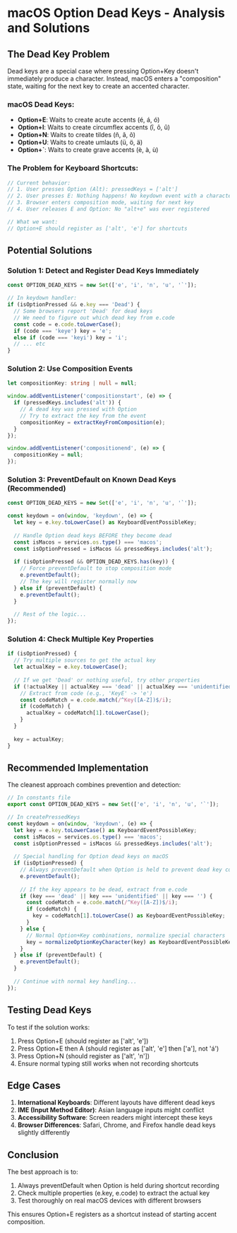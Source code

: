 # macOS Option Dead Keys - Analysis and Solutions

## The Dead Key Problem

Dead keys are a special case where pressing Option+Key doesn't immediately produce a character. Instead, macOS enters a "composition" state, waiting for the next key to create an accented character.

### macOS Dead Keys:
- **Option+E**: Waits to create acute accents (é, á, ó)
- **Option+I**: Waits to create circumflex accents (î, ô, û)
- **Option+N**: Waits to create tildes (ñ, ã, õ)
- **Option+U**: Waits to create umlauts (ü, ö, ä)
- **Option+`**: Waits to create grave accents (è, à, ù)

### The Problem for Keyboard Shortcuts:

```javascript
// Current behavior:
// 1. User presses Option (Alt): pressedKeys = ['alt']
// 2. User presses E: Nothing happens! No keydown event with a character
// 3. Browser enters composition mode, waiting for next key
// 4. User releases E and Option: No "alt+e" was ever registered

// What we want:
// Option+E should register as ['alt', 'e'] for shortcuts
```

## Potential Solutions

### Solution 1: Detect and Register Dead Keys Immediately

```typescript
const OPTION_DEAD_KEYS = new Set(['e', 'i', 'n', 'u', '`']);

// In keydown handler:
if (isOptionPressed && e.key === 'Dead') {
  // Some browsers report 'Dead' for dead keys
  // We need to figure out which dead key from e.code
  const code = e.code.toLowerCase();
  if (code === 'keye') key = 'e';
  else if (code === 'keyi') key = 'i';
  // ... etc
}
```

### Solution 2: Use Composition Events

```typescript
let compositionKey: string | null = null;

window.addEventListener('compositionstart', (e) => {
  if (pressedKeys.includes('alt')) {
    // A dead key was pressed with Option
    // Try to extract the key from the event
    compositionKey = extractKeyFromComposition(e);
  }
});

window.addEventListener('compositionend', (e) => {
  compositionKey = null;
});
```

### Solution 3: PreventDefault on Known Dead Keys (Recommended)

```typescript
const OPTION_DEAD_KEYS = new Set(['e', 'i', 'n', 'u', '`']);

const keydown = on(window, 'keydown', (e) => {
  let key = e.key.toLowerCase() as KeyboardEventPossibleKey;
  
  // Handle Option dead keys BEFORE they become dead
  const isMacos = services.os.type() === 'macos';
  const isOptionPressed = isMacos && pressedKeys.includes('alt');
  
  if (isOptionPressed && OPTION_DEAD_KEYS.has(key)) {
    // Force preventDefault to stop composition mode
    e.preventDefault();
    // The key will register normally now
  } else if (preventDefault) {
    e.preventDefault();
  }
  
  // Rest of the logic...
});
```

### Solution 4: Check Multiple Key Properties

```typescript
if (isOptionPressed) {
  // Try multiple sources to get the actual key
  let actualKey = e.key.toLowerCase();
  
  // If we get 'Dead' or nothing useful, try other properties
  if (!actualKey || actualKey === 'dead' || actualKey === 'unidentified') {
    // Extract from code (e.g., 'KeyE' -> 'e')
    const codeMatch = e.code.match(/^Key([A-Z])$/i);
    if (codeMatch) {
      actualKey = codeMatch[1].toLowerCase();
    }
  }
  
  key = actualKey;
}
```

## Recommended Implementation

The cleanest approach combines prevention and detection:

```typescript
// In constants file
export const OPTION_DEAD_KEYS = new Set(['e', 'i', 'n', 'u', '`']);

// In createPressedKeys
const keydown = on(window, 'keydown', (e) => {
  let key = e.key.toLowerCase() as KeyboardEventPossibleKey;
  const isMacos = services.os.type() === 'macos';
  const isOptionPressed = isMacos && pressedKeys.includes('alt');
  
  // Special handling for Option dead keys on macOS
  if (isOptionPressed) {
    // Always preventDefault when Option is held to prevent dead key composition
    e.preventDefault();
    
    // If the key appears to be dead, extract from e.code
    if (key === 'dead' || key === 'unidentified' || key === '') {
      const codeMatch = e.code.match(/^Key([A-Z])$/i);
      if (codeMatch) {
        key = codeMatch[1].toLowerCase() as KeyboardEventPossibleKey;
      }
    } else {
      // Normal Option+Key combinations, normalize special characters
      key = normalizeOptionKeyCharacter(key) as KeyboardEventPossibleKey;
    }
  } else if (preventDefault) {
    e.preventDefault();
  }
  
  // Continue with normal key handling...
});
```

## Testing Dead Keys

To test if the solution works:

1. Press Option+E (should register as ['alt', 'e'])
2. Press Option+E then A (should register as ['alt', 'e'] then ['a'], not 'á')
3. Press Option+N (should register as ['alt', 'n'])
4. Ensure normal typing still works when not recording shortcuts

## Edge Cases

1. **International Keyboards**: Different layouts have different dead keys
2. **IME (Input Method Editor)**: Asian language inputs might conflict
3. **Accessibility Software**: Screen readers might intercept these keys
4. **Browser Differences**: Safari, Chrome, and Firefox handle dead keys slightly differently

## Conclusion

The best approach is to:
1. Always preventDefault when Option is held during shortcut recording
2. Check multiple properties (e.key, e.code) to extract the actual key
3. Test thoroughly on real macOS devices with different browsers

This ensures Option+E registers as a shortcut instead of starting accent composition.